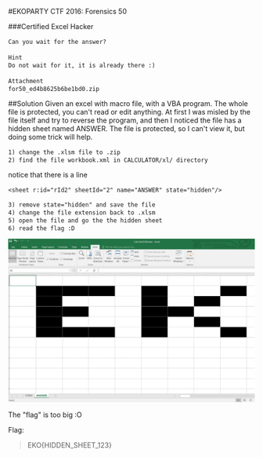 #EKOPARTY CTF 2016: Forensics 50

###Certified Excel Hacker
```
Can you wait for the answer?

Hint
Do not wait for it, it is already there :)

Attachment
for50_ed4b8625b6be1bd0.zip
```

##Solution
Given an excel with macro file, with a VBA program.
The whole file is protected, you can't read or edit anything.
At first I was misled by the file itself and try to reverse the program, and then I noticed the file has a hidden sheet named ANSWER.
The file is protected, so I can't view it, but doing some trick will help.

```
1) change the .xlsm file to .zip
2) find the file workbook.xml in CALCULATOR/xl/ directory
```
notice that there is a line
```
<sheet r:id="rId2" sheetId="2" name="ANSWER" state="hidden"/>
```
```
3) remove state="hidden" and save the file
4) change the file extension back to .xlsm
5) open the file and go the the hidden sheet
6) read the flag :D
```

![bump](Flag.PNG)

The "flag" is too big :O

Flag:
>EKO{HIDDEN_SHEET_123}
